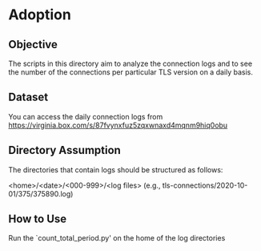 # Adoption

## Objective
The scripts in this directory aim to analyze the connection logs and to see the number of the connections per particular TLS version on a daily basis.

## Dataset
You can access the daily connection logs from https://virginia.box.com/s/87fvynxfuz5zqxwnaxd4mqnm9hiq0obu

## Directory Assumption
The directories that contain logs should be structured as follows:

\<home\>/\<date\>/\<000-999\>/\<log files\> (e.g., tls-connections/2020-10-01/375/375890.log)

## How to Use
Run the `count_total_period.py' on the home of the log directories
